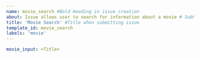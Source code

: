 ```yaml
---
name: movie_search #Bold Heading in issue creation
about: Issue allows user to search for information about a movie # Subheading in issue creation
title: 'Movie Search' #Title when submitting issue
template_id: movie_search
labels: 'movie'
---
```

<!-- 
## Description
Enter your movie title after the colon where it says <Title>. Please remove all characters after the colon. Thanks!
-->
```yaml
movie_input: <Title>
```